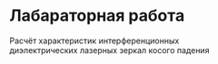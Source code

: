 # Лабараторная работа

Расчёт характеристик интерференционных  <br/>
диэлектрических лазерных зеркал косого падения  <br/>
